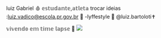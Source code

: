 
luiz Gabriel 🩸
𝕖𝕤𝕥𝕦𝕕𝕒𝕟𝕥𝕖,𝕒𝕥𝕝𝕖𝕥𝕒 
trocar ideias :luiz.vadico@escola.pr.gov.br 💜
-lyffestyle 💎
@luiz.bartoloti✝️

𝕧𝕚𝕧𝕖𝕟𝕕𝕠 𝕖𝕞 𝕥𝕚𝕞𝕖 𝕝𝕒𝕡𝕤𝕖 👻
![](https://tenor.com/pt-BR/view/neymar-jr-gif-24602742)
